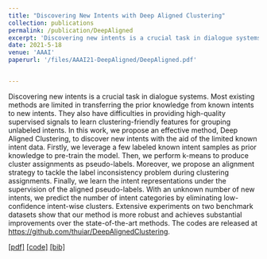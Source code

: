 ```yaml
---
title: "Discovering New Intents with Deep Aligned Clustering"
collection: publications
permalink: /publication/DeepAligned
excerpt: 'Discovering new intents is a crucial task in dialogue systems. Most existing methods are limited in transferring the prior knowledge from known intents to new intents. They also have difficulties in providing high-quality supervised signals to learn clustering-friendly features for grouping unlabeled intents. In this work, we propose an effective method, Deep Aligned Clustering, to discover new intents with the aid of the limited known intent data. Firstly, we leverage a few labeled known intent samples as prior knowledge to pre-train the model. Then, we perform k-means to produce cluster assignments as pseudo-labels. Moreover, we propose an alignment strategy to tackle the label inconsistency problem during clustering assignments. Finally, we learn the intent representations under the supervision of the aligned pseudo-labels. With an unknown number of new intents, we predict the number of intent categories by eliminating low-confidence intent-wise clusters. Extensive experiments on two benchmark datasets show that our method is more robust and achieves substantial improvements over the state-of-the-art methods. The codes are released at https://github.com/thuiar/DeepAlignedClustering.'
date: 2021-5-18
venue: 'AAAI'
paperurl: '/files/AAAI21-DeepAligned/DeepAligned.pdf'


---
```

Discovering new intents is a crucial task in dialogue systems. Most existing methods are limited in transferring the prior knowledge from known intents to new intents. They also have difficulties in providing high-quality supervised signals to learn clustering-friendly features for grouping unlabeled intents. In this work, we propose an effective method, Deep Aligned Clustering, to discover new intents with the aid of the limited known intent data. Firstly, we leverage a few labeled known intent samples as prior knowledge to pre-train the model. Then, we perform k-means to produce cluster assignments as pseudo-labels. Moreover, we propose an alignment strategy to tackle the label inconsistency problem during clustering assignments. Finally, we learn the intent representations under the supervision of the aligned pseudo-labels. With an unknown number of new intents, we predict the number of intent categories by eliminating low-confidence intent-wise clusters. Extensive experiments on two benchmark datasets show that our method is more robust and achieves substantial improvements over the state-of-the-art methods. The codes are released at https://github.com/thuiar/DeepAlignedClustering.

[[pdf]](/files/AAAI21-DeepAligned/DeepAligned.pdf)
[[code]](https://github.com/thuiar/DeepAligned-Clustering)
[[bib]](/files/AAAI21-DeepAligned/DeepAligned.bib)